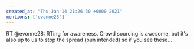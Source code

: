 ```yaml
---
created_at: "Thu Jan 14 21:26:30 +0000 2021"
mentions: ['evonne28']
---
```


RT @evonne28: RTing for awareness. Crowd sourcing is awesome, but it's also up to us to stop the spread (pun intended) so if you see these…